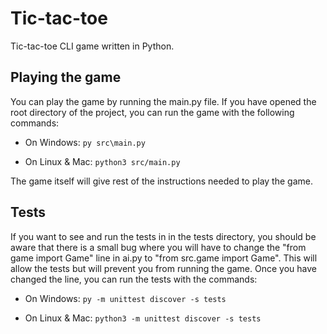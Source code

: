 
# Tic-tac-toe
Tic-tac-toe CLI game written in Python.

## Playing the game
You can play the game by running the main.py file. If you have opened the root
directory of the project, you can run the game with the following commands:

- On Windows:
    ```py src\main.py```

- On Linux & Mac:
    ```python3 src/main.py```

The game itself will give rest of the instructions needed to play the game.

## Tests
If you want to see and run the tests in in the tests directory, you should be
aware that there is a small bug where you will have to change the
"from game import Game" line in ai.py to "from src.game import Game".
This will allow the tests but will prevent you from running the game.
Once you have changed the line, you can run the tests with the commands:

- On Windows:
    ```py -m unittest discover -s tests```

- On Linux & Mac:
    ```python3 -m unittest discover -s tests```
